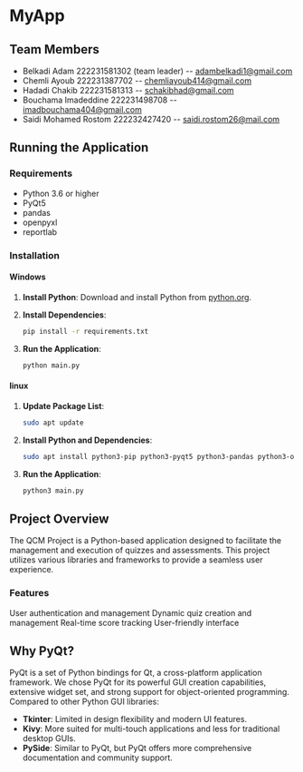 # MyApp

## Team Members

-   Belkadi Adam 222231581302 (team leader)
    -- adambelkadi1@gmail.com
-   Chemli Ayoub 222231387702
    -- chemliayoub414@gmail.com
-   Hadadi Chakib 222231581313
    -- schakibhad@gmail.com
-   Bouchama Imadeddine 222231498708
    -- imadbouchama404@gmail.com
-   Saidi Mohamed Rostom 222232427420
    -- saidi.rostom26@mail.com

## Running the Application

### Requirements

-   Python 3.6 or higher
-   PyQt5
-   pandas
-   openpyxl
-   reportlab

### Installation

#### Windows

1. **Install Python**: Download and install Python from [python.org](https://www.python.org/).

2. **Install Dependencies**:

    ```bash
    pip install -r requirements.txt
    ```

3. **Run the Application**:

    ```bash
    python main.py
    ```

#### linux

1. **Update Package List**:

    ```bash
    sudo apt update
    ```

2. **Install Python and Dependencies**:

    ```bash
    sudo apt install python3-pip python3-pyqt5 python3-pandas python3-openpyxl python3-reportlab
    ```

3. **Run the Application**:

    ```bash
    python3 main.py
    ```

## Project Overview

The QCM Project is a Python-based application designed to facilitate the management and execution of quizzes and assessments. This project utilizes various libraries and frameworks to provide a seamless user experience.

### Features

User authentication and management
Dynamic quiz creation and management
Real-time score tracking
User-friendly interface

## Why PyQt?

PyQt is a set of Python bindings for Qt, a cross-platform application framework. We chose PyQt for its powerful GUI creation capabilities, extensive widget set, and strong support for object-oriented programming. Compared to other Python GUI libraries:

-   **Tkinter**: Limited in design flexibility and modern UI features.
-   **Kivy**: More suited for multi-touch applications and less for traditional desktop GUIs.
-   **PySide**: Similar to PyQt, but PyQt offers more comprehensive documentation and community support.
